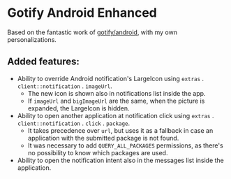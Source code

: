# Gotify Android Enhanced
Based on the fantastic work of [gotify/android](https://github.com/gotify/android), with my own personalizations.

## Added features:

- Ability to override Android notification's LargeIcon using `extras` . `client::notification` . `imageUrl`.
    - The new icon is shown also in notifications list inside the app.
    - If `imageUrl` and `bigImageUrl` are the same, when the picture is expanded, the LargeIcon is hidden.
- Ability to open another application at notification click using `extras` . `client::notification` . `click` . `package`.
    - It takes precedence over `url`, but uses it as a fallback in case an application with the submitted package is not found.
    - It was necessary to add `QUERY_ALL_PACKAGES` permissions, as there's no possibility to know which packages are used.
- Ability to open the notification intent also in the messages list inside the application.
